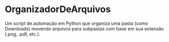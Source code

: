 # OrganizadorDeArquivos
Um script de automação em Python que organiza uma pasta (como Downloads) movendo arquivos para subpastas com base em sua extensão (.png, .pdf, etc.).
